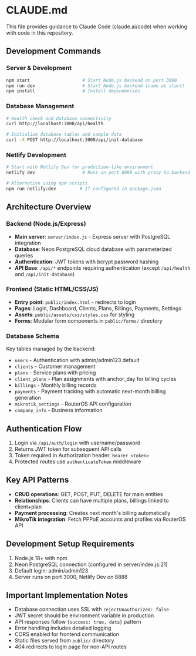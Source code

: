 # CLAUDE.md

This file provides guidance to Claude Code (claude.ai/code) when working with code in this repository.

## Development Commands

### Server & Development
```bash
npm start                    # Start Node.js backend on port 3000
npm run dev                  # Start Node.js backend (same as start)
npm install                  # Install dependencies
```

### Database Management
```bash
# Health check and database connectivity
curl http://localhost:3000/api/health

# Initialize database tables and sample data
curl -X POST http://localhost:3000/api/init-database
```

### Netlify Development
```bash
# Start with Netlify Dev for production-like environment
netlify dev                  # Runs on port 8888 with proxy to backend

# Alternative using npm scripts
npm run netlify:dev         # If configured in package.json
```

## Architecture Overview

### Backend (Node.js/Express)
- **Main server**: `server/index.js` - Express server with PostgreSQL integration
- **Database**: Neon PostgreSQL cloud database with parameterized queries
- **Authentication**: JWT tokens with bcrypt password hashing
- **API Base**: `/api/*` endpoints requiring authentication (except `/api/health` and `/api/init-database`)

### Frontend (Static HTML/CSS/JS)
- **Entry point**: `public/index.html` - redirects to login
- **Pages**: Login, Dashboard, Clients, Plans, Billings, Payments, Settings
- **Assets**: `public/assets/css/styles.css` for styling
- **Forms**: Modular form components in `public/forms/` directory

### Database Schema
Key tables managed by the backend:
- `users` - Authentication with admin/admin123 default
- `clients` - Customer management
- `plans` - Service plans with pricing
- `client_plans` - Plan assignments with anchor_day for billing cycles
- `billings` - Monthly billing records
- `payments` - Payment tracking with automatic next-month billing generation
- `mikrotik_settings` - RouterOS API configuration
- `company_info` - Business information

## Authentication Flow
1. Login via `/api/auth/login` with username/password
2. Returns JWT token for subsequent API calls
3. Token required in Authorization header: `Bearer <token>`
4. Protected routes use `authenticateToken` middleware

## Key API Patterns
- **CRUD operations**: GET, POST, PUT, DELETE for main entities
- **Relationships**: Clients can have multiple plans, billings linked to client+plan
- **Payment processing**: Creates next month's billing automatically
- **MikroTik integration**: Fetch PPPoE accounts and profiles via RouterOS API

## Development Setup Requirements
1. Node.js 18+ with npm
2. Neon PostgreSQL connection (configured in server/index.js:21)
3. Default login: admin/admin123
4. Server runs on port 3000, Netlify Dev on 8888

## Important Implementation Notes
- Database connection uses SSL with `rejectUnauthorized: false`
- JWT secret should be environment variable in production
- API responses follow `{success: true, data}` pattern
- Error handling includes detailed logging
- CORS enabled for frontend communication
- Static files served from `public/` directory
- 404 redirects to login page for non-API routes